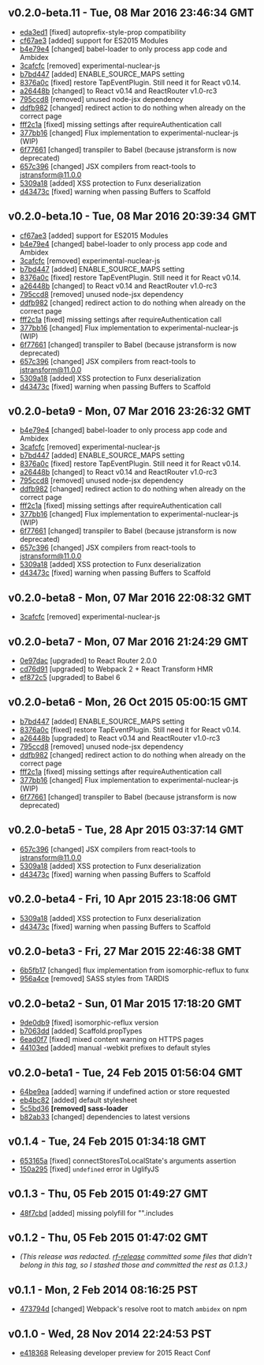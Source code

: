 v0.2.0-beta.11 - Tue, 08 Mar 2016 23:46:34 GMT
----------------------------------------------

- [eda3ed1](../../commit/eda3ed1) [fixed] autoprefix-style-prop compatibility
- [cf67ae3](../../commit/cf67ae3) [added] support for ES2015 Modules
- [b4e79e4](../../commit/b4e79e4) [changed] babel-loader to only process app code and Ambidex
- [3cafcfc](../../commit/3cafcfc) [removed] experimental-nuclear-js
- [b7bd447](../../commit/b7bd447) [added] ENABLE_SOURCE_MAPS setting
- [8376a0c](../../commit/8376a0c) [fixed] restore TapEventPlugin.  Still need it for React v0.14.
- [a26448b](../../commit/a26448b) [changed] to React v0.14 and ReactRouter v1.0-rc3
- [795ccd8](../../commit/795ccd8) [removed] unused node-jsx dependency
- [ddfb982](../../commit/ddfb982) [changed] redirect action to do nothing when already on the correct page
- [fff2c1a](../../commit/fff2c1a) [fixed] missing settings after requireAuthentication call
- [377bb16](../../commit/377bb16) [changed] Flux implementation to experimental-nuclear-js (WIP)
- [6f77661](../../commit/6f77661) [changed] transpiler to Babel (because jstransform is now deprecated)
- [657c396](../../commit/657c396) [changed] JSX compilers from react-tools to jstransform@11.0.0
- [5309a18](../../commit/5309a18) [added] XSS protection to Funx deserialization
- [d43473c](../../commit/d43473c) [fixed] warning when passing Buffers to Scaffold


v0.2.0-beta.10 - Tue, 08 Mar 2016 20:39:34 GMT
----------------------------------------------

- [cf67ae3](../../commit/cf67ae3) [added] support for ES2015 Modules
- [b4e79e4](../../commit/b4e79e4) [changed] babel-loader to only process app code and Ambidex
- [3cafcfc](../../commit/3cafcfc) [removed] experimental-nuclear-js
- [b7bd447](../../commit/b7bd447) [added] ENABLE_SOURCE_MAPS setting
- [8376a0c](../../commit/8376a0c) [fixed] restore TapEventPlugin.  Still need it for React v0.14.
- [a26448b](../../commit/a26448b) [changed] to React v0.14 and ReactRouter v1.0-rc3
- [795ccd8](../../commit/795ccd8) [removed] unused node-jsx dependency
- [ddfb982](../../commit/ddfb982) [changed] redirect action to do nothing when already on the correct page
- [fff2c1a](../../commit/fff2c1a) [fixed] missing settings after requireAuthentication call
- [377bb16](../../commit/377bb16) [changed] Flux implementation to experimental-nuclear-js (WIP)
- [6f77661](../../commit/6f77661) [changed] transpiler to Babel (because jstransform is now deprecated)
- [657c396](../../commit/657c396) [changed] JSX compilers from react-tools to jstransform@11.0.0
- [5309a18](../../commit/5309a18) [added] XSS protection to Funx deserialization
- [d43473c](../../commit/d43473c) [fixed] warning when passing Buffers to Scaffold


v0.2.0-beta9 - Mon, 07 Mar 2016 23:26:32 GMT
--------------------------------------------

- [b4e79e4](../../commit/b4e79e4) [changed] babel-loader to only process app code and Ambidex
- [3cafcfc](../../commit/3cafcfc) [removed] experimental-nuclear-js
- [b7bd447](../../commit/b7bd447) [added] ENABLE_SOURCE_MAPS setting
- [8376a0c](../../commit/8376a0c) [fixed] restore TapEventPlugin.  Still need it for React v0.14.
- [a26448b](../../commit/a26448b) [changed] to React v0.14 and ReactRouter v1.0-rc3
- [795ccd8](../../commit/795ccd8) [removed] unused node-jsx dependency
- [ddfb982](../../commit/ddfb982) [changed] redirect action to do nothing when already on the correct page
- [fff2c1a](../../commit/fff2c1a) [fixed] missing settings after requireAuthentication call
- [377bb16](../../commit/377bb16) [changed] Flux implementation to experimental-nuclear-js (WIP)
- [6f77661](../../commit/6f77661) [changed] transpiler to Babel (because jstransform is now deprecated)
- [657c396](../../commit/657c396) [changed] JSX compilers from react-tools to jstransform@11.0.0
- [5309a18](../../commit/5309a18) [added] XSS protection to Funx deserialization
- [d43473c](../../commit/d43473c) [fixed] warning when passing Buffers to Scaffold


v0.2.0-beta8 - Mon, 07 Mar 2016 22:08:32 GMT
--------------------------------------------

- [3cafcfc](../../commit/3cafcfc) [removed] experimental-nuclear-js


v0.2.0-beta7 - Mon, 07 Mar 2016 21:24:29 GMT
--------------------------------------------

- [0e97dac](../../commit/0e97dac) [upgraded] to React Router 2.0.0
- [cd76d91](../../commit/cd76d91) [upgraded] to Webpack 2 + React Transform HMR
- [ef872c5](../../commit/ef872c5) [upgraded] to Babel 6


v0.2.0-beta6 - Mon, 26 Oct 2015 05:00:15 GMT
--------------------------------------------

- [b7bd447](../../commit/b7bd447) [added] ENABLE_SOURCE_MAPS setting
- [8376a0c](../../commit/8376a0c) [fixed] restore TapEventPlugin.  Still need it for React v0.14.
- [a26448b](../../commit/a26448b) [upgraded] to React v0.14 and ReactRouter v1.0-rc3
- [795ccd8](../../commit/795ccd8) [removed] unused node-jsx dependency
- [ddfb982](../../commit/ddfb982) [changed] redirect action to do nothing when already on the correct page
- [fff2c1a](../../commit/fff2c1a) [fixed] missing settings after requireAuthentication call
- [377bb16](../../commit/377bb16) [changed] Flux implementation to experimental-nuclear-js (WIP)
- [6f77661](../../commit/6f77661) [changed] transpiler to Babel (because jstransform is now deprecated)


v0.2.0-beta5 - Tue, 28 Apr 2015 03:37:14 GMT
--------------------------------------------

- [657c396](../../commit/657c396) [changed] JSX compilers from react-tools to jstransform@11.0.0
- [5309a18](../../commit/5309a18) [added] XSS protection to Funx deserialization
- [d43473c](../../commit/d43473c) [fixed] warning when passing Buffers to Scaffold


v0.2.0-beta4 - Fri, 10 Apr 2015 23:18:06 GMT
--------------------------------------------

- [5309a18](../../commit/5309a18) [added] XSS protection to Funx deserialization
- [d43473c](../../commit/d43473c) [fixed] warning when passing Buffers to Scaffold


v0.2.0-beta3 - Fri, 27 Mar 2015 22:46:38 GMT
--------------------------------------------

- [6b5fb17](../../commit/6b5fb17) [changed] flux implementation from isomorphic-reflux to funx
- [956a4ce](../../commit/956a4ce) [removed] SASS styles from TARDIS


v0.2.0-beta2 - Sun, 01 Mar 2015 17:18:20 GMT
--------------------------------------------

- [9de0db9](../../commit/9de0db9) [fixed] isomorphic-reflux version
- [b7063dd](../../commit/b7063dd) [added] Scaffold.propTypes
- [6ead0f7](../../commit/6ead0f7) [fixed] mixed content warning on HTTPS pages
- [44103ed](../../commit/44103ed) [added] manual -webkit prefixes to default styles


v0.2.0-beta1 - Tue, 24 Feb 2015 01:56:04 GMT
--------------------------------------------

- [64be9ea](../../commit/64be9ea) [added] warning if undefined action or store requested
- [eb4bc82](../../commit/eb4bc82) [added] default stylesheet
- [5c5bd36](../../commit/5c5bd36) **[removed] sass-loader**
- [b82ab33](../../commit/b82ab33) [changed] dependencies to latest versions


v0.1.4 - Tue, 24 Feb 2015 01:34:18 GMT
--------------------------------------

- [653165a](../../commit/653165a) [fixed] connectStoresToLocalState's arguments assertion
- [150a295](../../commit/150a295) [fixed] `undefined` error in UglifyJS


v0.1.3 - Thu, 05 Feb 2015 01:49:27 GMT
--------------------------------------

- [48f7cbd](../../commit/48f7cbd) [added] missing polyfill for "".includes


v0.1.2 - Thu, 05 Feb 2015 01:47:02 GMT
--------------------------------------

- _(This release was redacted.  [rf-release](https://github.com/ryanflorence/rf-release) committed some files that didn't belong in this tag, so I stashed those and committed the rest as 0.1.3.)_


v0.1.1 - Mon, 2 Feb 2014 08:16:25 PST
---------------------------------------

- [473794d](../../commit/473794d) [changed] Webpack's resolve root to match `ambidex` on npm


v0.1.0 - Wed, 28 Nov 2014 22:24:53 PST
---------------------------------------

- [e418368](../../commit/e418368) Releasing developer preview for 2015 React Conf
